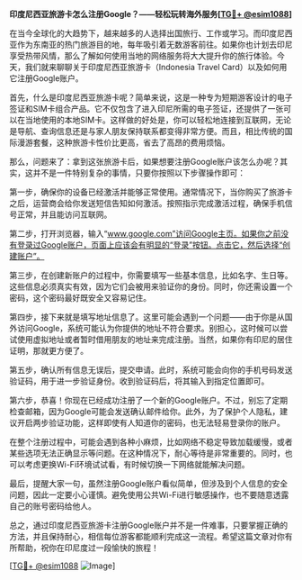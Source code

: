 **印度尼西亚旅游卡怎么注册Google？——轻松玩转海外服务[[TG💪+ @esim1088](https://t.me/s/esim1088)]**

在当今全球化的大趋势下，越来越多的人选择出国旅行、工作或学习。而印度尼西亚作为东南亚的热门旅游目的地，每年吸引着无数游客前往。如果你也计划去印尼享受热带风情，那么了解如何使用当地的网络服务将大大提升你的旅行体验。今天，我们就来聊聊关于印度尼西亚旅游卡（Indonesia Travel Card）以及如何用它注册Google账户。

首先，什么是印度尼西亚旅游卡呢？简单来说，这是一种专为短期游客设计的电子签证和SIM卡组合产品。它不仅包含了进入印尼所需的电子签证，还提供了一张可以在当地使用的本地SIM卡。这样做的好处是，你可以轻松地连接到互联网，无论是导航、查询信息还是与家人朋友保持联系都变得非常方便。而且，相比传统的国际漫游套餐，这种旅游卡性价比更高，省去了高昂的费用烦恼。

那么，问题来了：拿到这张旅游卡后，如果想要注册Google账户该怎么办呢？其实，这并不是一件特别复杂的事情，只要你按照以下步骤操作即可：

第一步，确保你的设备已经激活并能够正常使用。通常情况下，当你购买了旅游卡之后，运营商会给你发送短信告知如何激活。按照指示完成激活过程，确保手机信号正常，并且能访问互联网。

第二步，打开浏览器，输入“www.google.com”访问Google主页。如果你之前没有登录过Google账户，页面上应该会有明显的“登录”按钮。点击它，然后选择“创建账户”。

第三步，在创建新账户的过程中，你需要填写一些基本信息，比如名字、生日等。这些信息必须真实有效，因为它们会被用来验证你的身份。同时，你还需设置一个密码，这个密码最好既安全又容易记住。

第四步，接下来就是填写地址信息了。这里可能会遇到一个问题——由于你是从国外访问Google，系统可能认为你提供的地址不符合要求。别担心，这时候可以尝试使用虚拟地址或者暂时借用朋友的地址来完成注册。当然，如果你有印尼的居住证明，那就更方便了。

第五步，确认所有信息无误后，提交申请。此时，系统可能会向你的手机号码发送验证码，用于进一步验证身份。收到验证码后，将其输入到指定位置即可。

第六步，恭喜！你现在已经成功注册了一个新的Google账户。不过，别忘了定期检查邮箱，因为Google可能会发送确认邮件给你。此外，为了保护个人隐私，建议开启两步验证功能，这样即使有人知道你的密码，也无法轻易登录你的账户。

在整个注册过程中，可能会遇到各种小麻烦，比如网络不稳定导致加载缓慢，或者某些选项无法正确显示等问题。在这种情况下，耐心等待是非常重要的。同时，也可以考虑更换Wi-Fi环境试试看，有时候切换一下网络就能解决问题。

最后，提醒大家一句，虽然注册Google账户看似简单，但涉及到个人信息的安全问题，因此一定要小心谨慎。避免使用公共Wi-Fi进行敏感操作，也不要随意透露自己的账号密码给他人。

总之，通过印度尼西亚旅游卡注册Google账户并不是一件难事，只要掌握正确的方法，并且保持耐心，相信每位游客都能顺利完成这一流程。希望这篇文章对你有所帮助，祝你在印尼度过一段愉快的旅程！

[[TG💪+ @esim1088](https://t.me/s/esim1088) ![Image](https://i.postimg.cc/4NQfJmqS/Snipaste-2025-05-13-00-14-12.png)]